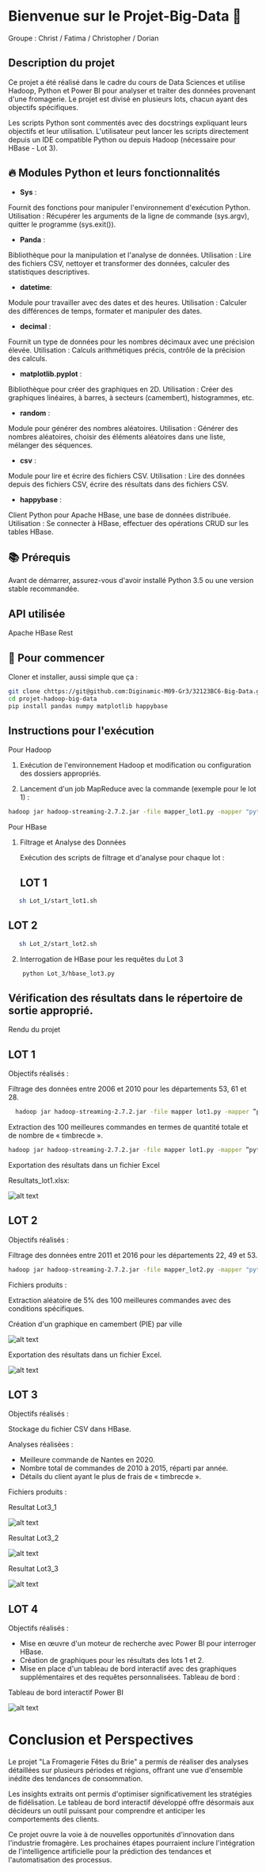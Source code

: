 # Bienvenue sur le Projet-Big-Data 🚀

Groupe : Christ / Fatima / Christopher / Dorian

## Description du projet

Ce projet a été réalisé dans le cadre du cours de Data Sciences et utilise Hadoop, Python et Power BI pour analyser et traiter des données provenant d'une fromagerie. Le projet est divisé en plusieurs lots, chacun ayant des objectifs spécifiques.

Les scripts Python sont commentés avec des docstrings expliquant leurs objectifs et leur utilisation. L'utilisateur peut lancer les scripts directement depuis un IDE compatible Python ou depuis Hadoop (nécessaire pour HBase - Lot 3).



## 🔥 Modules Python et leurs fonctionnalités

- **Sys** :

Fournit des fonctions pour manipuler l'environnement d'exécution Python.
Utilisation : Récupérer les arguments de la ligne de commande (sys.argv), quitter le programme (sys.exit()).

- **Panda** :

Bibliothèque pour la manipulation et l'analyse de données.
Utilisation : Lire des fichiers CSV, nettoyer et transformer des données, calculer des statistiques descriptives.

- **datetime**:

Module pour travailler avec des dates et des heures.
Utilisation : Calculer des différences de temps, formater et manipuler des dates.

- **decimal** :

Fournit un type de données pour les nombres décimaux avec une précision élevée.
Utilisation : Calculs arithmétiques précis, contrôle de la précision des calculs.

- **matplotlib.pyplot** :

Bibliothèque pour créer des graphiques en 2D.
Utilisation : Créer des graphiques linéaires, à barres, à secteurs (camembert), histogrammes, etc.

- **random** :

Module pour générer des nombres aléatoires.
Utilisation : Générer des nombres aléatoires, choisir des éléments aléatoires dans une liste, mélanger des séquences.

- **csv** :

Module pour lire et écrire des fichiers CSV.
Utilisation : Lire des données depuis des fichiers CSV, écrire des résultats dans des fichiers CSV.

- **happybase** :

Client Python pour Apache HBase, une base de données distribuée.
Utilisation : Se connecter à HBase, effectuer des opérations CRUD sur les tables HBase.

## 📚 Prérequis

Avant de démarrer, assurez-vous d'avoir installé Python 3.5 ou une version stable recommandée.

## API utilisée

Apache HBase Rest

## 🚀 Pour commencer

Cloner et installer, aussi simple que ça :

```bash
git clone chttps://git@github.com:Diginamic-M09-Gr3/32123BC6-Big-Data.git
cd projet-hadoop-big-data
pip install pandas numpy matplotlib happybase
```


## Instructions pour l'exécution

Pour Hadoop

1. Exécution de l'environnement Hadoop et modification ou configuration des dossiers appropriés.

2. Lancement d'un job MapReduce avec la commande (exemple pour le lot 1) :

```bash
hadoop jar hadoop-streaming-2.7.2.jar -file mapper_lot1.py -mapper "python3 mapper_lot1.py" -file reducer_lot1.py -reducer "python3 reducer_lot1.py" -input input/dataw_fro03.csv -output output/output_lot1_exo1
```

Pour HBase

1. Filtrage et Analyse des Données

   Exécution des scripts de filtrage et d'analyse pour chaque lot :

   ## LOT 1
```bash
   sh Lot_1/start_lot1.sh
   ```

   ## LOT 2
```bash
   sh Lot_2/start_lot2.sh
   ```

2. Interrogation de HBase pour les requêtes du Lot 3


```bash
    python Lot_3/hbase_lot3.py
```


## Vérification des résultats dans le répertoire de sortie approprié.


Rendu du projet

## LOT 1

Objectifs réalisés :

Filtrage des données entre 2006 et 2010 pour les départements 53, 61 et 28.
 ```bash
   hadoop jar hadoop-streaming-2.7.2.jar -file mapper lot1.py -mapper ”python3 mapper lot1.py” -file reducer lot1.py -reducer ”python3 reducer lot1.py” -input input/dataw fro03.csv -output output/output lot1 exo1
   ```

Extraction des 100 meilleures commandes en termes de quantité totale et de nombre de « timbrecde ».

```bash
hadoop jar hadoop-streaming-2.7.2.jar -file mapper lot1.py -mapper ”python3 mapper lot1.py” -file reducer lot1.py -reducer ”python3 reducer lot1.py” -input input/dataw fro03.csv -output output/output lot1 exo1
```
   
Exportation des résultats dans un fichier Excel
 
Resultats_lot1.xlsx:     

![alt text](IMG_FFFDB1569795-1.jpeg)

## LOT 2

Objectifs réalisés :

Filtrage des données entre 2011 et 2016 pour les départements 22, 49 et 53.
```bash
hadoop jar hadoop-streaming-2.7.2.jar -file mapper_lot2.py -mapper "python3 mapper_lot2.py" -file reducer_lot2.py -reducer "python3 reducer_lot2.py" -input input/dataw_fro03.csv -output output/output_lot2_exo1
```
Fichiers produits :

Extraction aléatoire de 5% des 100 meilleures commandes avec des conditions spécifiques.

Création d'un graphique en camembert (PIE) par ville

![alt text](Resultats_Lot2_2.png)

Exportation des résultats dans un fichier Excel.

![alt text](Resultat_Lot2_3.png)

## LOT 3

Objectifs réalisés :

Stockage du fichier CSV dans HBase.

Analyses réalisées :

- Meilleure commande de Nantes en 2020.
- Nombre total de commandes de 2010 à 2015, réparti par année.
- Détails du client ayant le plus de frais de « timbrecde ».

Fichiers produits :

Resultat Lot3_1

![alt text](Resultat_Lot3_1.png)

Resultat Lot3_2

![alt text](Resultat_Lot3_2.png)

Resultat Lot3_3

![alt text](Resultat_Lot3_3.png)

## LOT 4

Objectifs réalisés :

- Mise en œuvre d'un moteur de recherche avec Power BI pour interroger HBase.
- Création de graphiques pour les résultats des lots 1 et 2.
- Mise en place d'un tableau de bord interactif avec des graphiques supplémentaires et des requêtes personnalisées.
Tableau de bord :

Tableau de bord interactif Power BI

![alt text](IMG_64C6F29599D5-1.jpeg)

# Conclusion et Perspectives

Le projet "La Fromagerie Fêtes du Brie" a permis de réaliser des analyses détaillées sur plusieurs périodes et régions, offrant une vue d'ensemble inédite des tendances de consommation.

Les insights extraits ont permis d'optimiser significativement les stratégies de fidélisation. Le tableau de bord interactif développé offre désormais aux décideurs un outil puissant pour comprendre et anticiper les comportements des clients.

Ce projet ouvre la voie à de nouvelles opportunités d'innovation dans l'industrie fromagère. Les prochaines étapes pourraient inclure l'intégration de l'intelligence artificielle pour la prédiction des tendances et l'automatisation des processus.
 